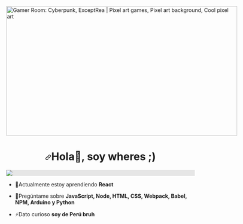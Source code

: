 <img src="https://i.pinimg.com/originals/83/b8/09/83b809857acd41a7bad4935b4734f9fc.gif" jsaction="VQAsE" class="r48jcc pT0Scc iPVvYb" style="max-width: 1920px; height: 347px; margin: 0px; width: 617px;" alt="Gamer Room: Cyberpunk, ExceptRea | Pixel art games, Pixel art background,  Cool pixel art" jsname="kn3ccd">
<h1 align="center" dir="auto"><a id="user-content-hi--im-harold-ormeño" class="anchor" aria-hidden="true" href="#hi--im-harold-ormeño"><svg class="octicon octicon-link" viewBox="0 0 16 16" version="1.1" width="16" height="16" aria-hidden="true"><path d="m7.775 3.275 1.25-1.25a3.5 3.5 0 1 1 4.95 4.95l-2.5 2.5a3.5 3.5 0 0 1-4.95 0 .751.751 0 0 1 .018-1.042.751.751 0 0 1 1.042-.018 1.998 1.998 0 0 0 2.83 0l2.5-2.5a2.002 2.002 0 0 0-2.83-2.83l-1.25 1.25a.751.751 0 0 1-1.042-.018.751.751 0 0 1-.018-1.042Zm-4.69 9.64a1.998 1.998 0 0 0 2.83 0l1.25-1.25a.751.751 0 0 1 1.042.018.751.751 0 0 1 .018 1.042l-1.25 1.25a3.5 3.5 0 1 1-4.95-4.95l2.5-2.5a3.5 3.5 0 0 1 4.95 0 .751.751 0 0 1-.018 1.042.751.751 0 0 1-1.042.018 1.998 1.998 0 0 0-2.83 0l-2.5 2.5a1.998 1.998 0 0 0 0 2.83Z"></path></svg></a><font style="vertical-align: inherit;"><font style="vertical-align: inherit;">Hola</font></font><g-emoji class="g-emoji" alias="wave" fallback-src="https://github.githubassets.com/images/icons/emoji/unicode/1f44b.png"><font style="vertical-align: inherit;"><font style="vertical-align: inherit;">👋</font></font></g-emoji><font style="vertical-align: inherit;"><font style="vertical-align: inherit;">, soy wheres ;) </font></font></h1>
<img style="display: block;-webkit-user-select: none;margin: auto;background-color: hsl(0, 0%, 90%);" src="https://i.pinimg.com/originals/f0/f0/d9/f0f0d932d6e39c7af5aa305cbd8da735.gif">
<ul dir="auto">
<li>
<p dir="auto"><g-emoji class="g-emoji" alias="seedling" fallback-src="https://github.githubassets.com/images/icons/emoji/unicode/1f331.png"><font style="vertical-align: inherit;"><font style="vertical-align: inherit;">🌱</font></font></g-emoji><font style="vertical-align: inherit;"><font style="vertical-align: inherit;">Actualmente estoy aprendiendo </font></font><strong><font style="vertical-align: inherit;"><font style="vertical-align: inherit;">React</font></font></strong></p>
<li>
<p dir="auto"><g-emoji class="g-emoji" alias="speech_balloon" fallback-src="https://github.githubassets.com/images/icons/emoji/unicode/1f4ac.png"><font style="vertical-align: inherit;"><font style="vertical-align: inherit;">💬</font></font></g-emoji><font style="vertical-align: inherit;"><font style="vertical-align: inherit;">Pregúntame sobre </font></font><strong><font style="vertical-align: inherit;"><font style="vertical-align: inherit;">JavaScript, Node, HTML, CSS, Webpack, Babel, NPM, Arduino y Python</font></font></strong></p>
</li>
<li>
<p dir="auto"><g-emoji class="g-emoji" alias="zap" fallback-src="https://github.githubassets.com/images/icons/emoji/unicode/26a1.png"><font style="vertical-align: inherit;"><font style="vertical-align: inherit;">⚡</font></font></g-emoji><font style="vertical-align: inherit;"><font style="vertical-align: inherit;">Dato curioso </font></font><strong><font style="vertical-align: inherit;"><font style="vertical-align: inherit;">soy de Perú bruh</font></font></strong></p>
</li>
</ul>


